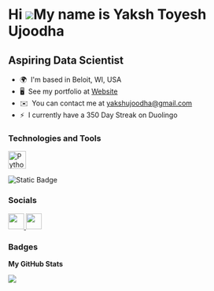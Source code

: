 Hi ![](https://user-images.githubusercontent.com/18350557/176309783-0785949b-9127-417c-8b55-ab5a4333674e.gif)My name is Yaksh Toyesh Ujoodha
============================================================================================================================================

Aspiring Data Scientist
-----------------------

* 🌍  I'm based in Beloit, WI, USA
* 🖥️  See my portfolio at [Website](http://yakshtoyesh.github.io/Yaksh_portfolio_website/)
* ✉️  You can contact me at [yakshujoodha@gmail.com](mailto:yakshujoodha@gmail.com)
* ⚡  I currently have a 350 Day Streak on Duolingo

### Technologies and Tools
<a href="https://www.python.org/" target="_blank" rel="noreferrer"><img src="https://raw.githubusercontent.com/danielcranney/readme-generator/main/public/icons/skills/python-colored.svg" width="36" height="36" alt="Python" /></a>  

![Static Badge](https://img.shields.io/badge/numpy-red?style=for-the-badge&logo=numpy&logoColor=blue&logoSize=auto&color=%23E8F0FE&link=https%3A%2F%2Fnumpy.org%2Fdoc%2F)










### Socials

<p align="left"> <a href="https://www.github.com/YAkshTOyesh" target="_blank" rel="noreferrer"> <picture> <source media="(prefers-color-scheme: dark)" srcset="https://raw.githubusercontent.com/danielcranney/readme-generator/main/public/icons/socials/github-dark.svg" /> <source media="(prefers-color-scheme: light)" srcset="https://raw.githubusercontent.com/danielcranney/readme-generator/main/public/icons/socials/github.svg" /> <img src="https://raw.githubusercontent.com/danielcranney/readme-generator/main/public/icons/socials/github.svg" width="32" height="32" /> </picture> </a> <a href="https://www.linkedin.com/in/yaksh-toyesh-ujoodha" target="_blank" rel="noreferrer"> <picture> <source media="(prefers-color-scheme: dark)" srcset="https://raw.githubusercontent.com/danielcranney/readme-generator/main/public/icons/socials/linkedin-dark.svg" /> <source media="(prefers-color-scheme: light)" srcset="https://raw.githubusercontent.com/danielcranney/readme-generator/main/public/icons/socials/linkedin.svg" /> <img src="https://raw.githubusercontent.com/danielcranney/readme-generator/main/public/icons/socials/linkedin.svg" width="32" height="32" /> </picture> </a></p>

### Badges

<b>My GitHub Stats</b>

<a href="http://www.github.com/YAkshTOyesh"><img src="https://github-readme-streak-stats.herokuapp.com/?user=YAkshTOyesh&stroke=ffffff&background=1c1917&ring=0891b2&fire=0891b2&currStreakNum=ffffff&currStreakLabel=0891b2&sideNums=ffffff&sideLabels=ffffff&dates=ffffff&hide_border=true" /></a>
